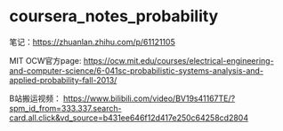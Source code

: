 # coursera_notes_probability



笔记：<https://zhuanlan.zhihu.com/p/61121105>

MIT OCW官方page:  https://ocw.mit.edu/courses/electrical-engineering-and-computer-science/6-041sc-probabilistic-systems-analysis-and-applied-probability-fall-2013/ 

B站搬运视频： https://www.bilibili.com/video/BV19s41167TE/?spm_id_from=333.337.search-card.all.click&vd_source=b431ee646f12d417e250c64258cd2804







